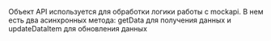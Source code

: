Объект API используется для обработки логики работы с mockapi. В нем есть два асинхронных метода: getData для получения данных и updateDataItem для обновления данных